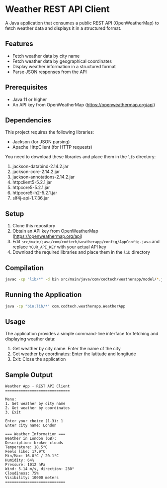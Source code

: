 # Weather REST API Client

A Java application that consumes a public REST API (OpenWeatherMap) to fetch weather data and displays it in a structured format.

## Features

- Fetch weather data by city name
- Fetch weather data by geographical coordinates
- Display weather information in a structured format
- Parse JSON responses from the API

## Prerequisites

- Java 11 or higher
- An API key from OpenWeatherMap (https://openweathermap.org/api)

## Dependencies

This project requires the following libraries:
- Jackson (for JSON parsing)
- Apache HttpClient (for HTTP requests)

You need to download these libraries and place them in the `lib` directory:
1. jackson-databind-2.14.2.jar
2. jackson-core-2.14.2.jar
3. jackson-annotations-2.14.2.jar
4. httpclient5-5.2.1.jar
5. httpcore5-5.2.1.jar
6. httpcore5-h2-5.2.1.jar
7. slf4j-api-1.7.36.jar

## Setup

1. Clone this repository
2. Obtain an API key from OpenWeatherMap (https://openweathermap.org/api)
3. Edit `src/main/java/com/codtech/weatherapp/config/AppConfig.java` and replace `YOUR_API_KEY` with your actual API key
4. Download the required libraries and place them in the `lib` directory

## Compilation

```bash
javac -cp "lib/*" -d bin src/main/java/com/codtech/weatherapp/model/*.java src/main/java/com/codtech/weatherapp/config/*.java src/main/java/com/codtech/weatherapp/service/*.java src/main/java/com/codtech/weatherapp/*.java
```

## Running the Application

```bash
java -cp "bin;lib/*" com.codtech.weatherapp.WeatherApp
```

## Usage

The application provides a simple command-line interface for fetching and displaying weather data:

1. Get weather by city name: Enter the name of the city
2. Get weather by coordinates: Enter the latitude and longitude
3. Exit: Close the application

## Sample Output

```
Weather App - REST API Client
=============================

Menu:
1. Get weather by city name
2. Get weather by coordinates
3. Exit

Enter your choice (1-3): 1
Enter city name: London

=== Weather Information ===
Weather in London (GB):
Description: broken clouds
Temperature: 18.5°C
Feels like: 17.9°C
Min/Max: 16.8°C / 20.1°C
Humidity: 64%
Pressure: 1012 hPa
Wind: 5.14 m/s, direction: 230°
Cloudiness: 75%
Visibility: 10000 meters
=========================== 